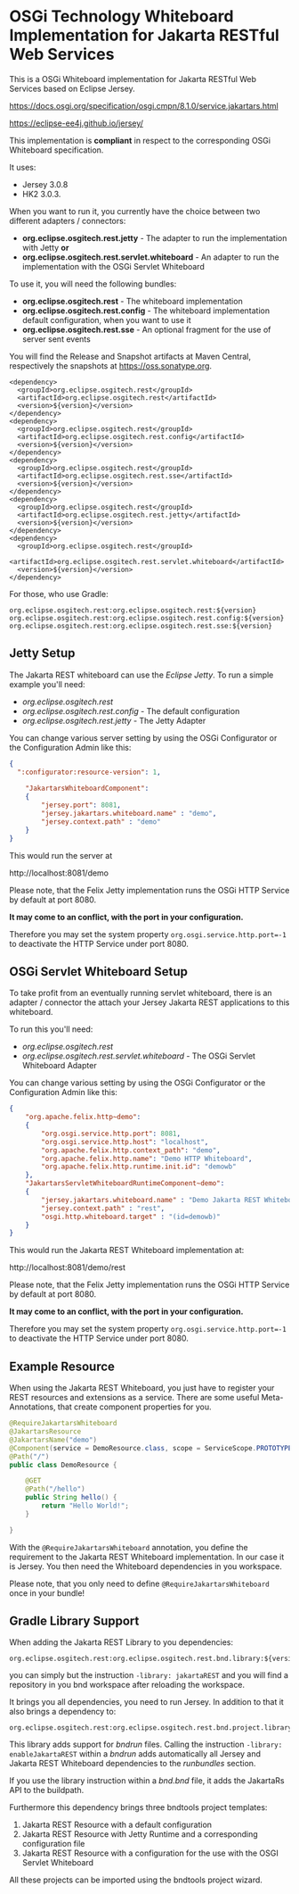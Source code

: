 # OSGi Technology Whiteboard Implementation for Jakarta RESTful Web Services

This is a OSGi Whiteboard implementation for Jakarta RESTful Web Services based on Eclipse Jersey.

https://docs.osgi.org/specification/osgi.cmpn/8.1.0/service.jakartars.html

https://eclipse-ee4j.github.io/jersey/

This implementation is **compliant** in respect to the corresponding OSGi Whiteboard specification.

It uses:

* Jersey 3.0.8
* HK2 3.0.3. 

When you want to run it, you currently have the choice between two different adapters / connectors:

* **org.eclipse.osgitech.rest.jetty** - The adapter to run the implementation with Jetty **or**
* **org.eclipse.osgitech.rest.servlet.whiteboard** - An adapter to run the implementation with the OSGi Servlet Whiteboard

To use it, you will need the following bundles:

* **org.eclipse.osgitech.rest** - The whiteboard implementation
* **org.eclipse.osgitech.rest.config** - The whiteboard implementation default configuration, when you want to use it
* **org.eclipse.osgitech.rest.sse** - An optional fragment for the use of server sent events


You will find the Release and Snapshot artifacts at Maven Central, respectively the snapshots at https://oss.sonatype.org.

```
<dependency>
  <groupId>org.eclipse.osgitech.rest</groupId>
  <artifactId>org.eclipse.osgitech.rest</artifactId>
  <version>${version}</version>
</dependency>
<dependency>
  <groupId>org.eclipse.osgitech.rest</groupId>
  <artifactId>org.eclipse.osgitech.rest.config</artifactId>
  <version>${version}</version>
</dependency>
<dependency>
  <groupId>org.eclipse.osgitech.rest</groupId>
  <artifactId>org.eclipse.osgitech.rest.sse</artifactId>
  <version>${version}</version>
</dependency>
<dependency>
  <groupId>org.eclipse.osgitech.rest</groupId>
  <artifactId>org.eclipse.osgitech.rest.jetty</artifactId>
  <version>${version}</version>
</dependency>
<dependency>
  <groupId>org.eclipse.osgitech.rest</groupId>
  <artifactId>org.eclipse.osgitech.rest.servlet.whiteboard</artifactId>
  <version>${version}</version>
</dependency>
```

For those, who use Gradle:

```
org.eclipse.osgitech.rest:org.eclipse.osgitech.rest:${version}
org.eclipse.osgitech.rest:org.eclipse.osgitech.rest.config:${version}
org.eclipse.osgitech.rest:org.eclipse.osgitech.rest.sse:${version}
```

## Jetty Setup

The Jakarta REST whiteboard can use the *Eclipse Jetty*. To run a simple example you'll need:

* *org.eclipse.osgitech.rest*
* *org.eclipse.osgitech.rest.config* - The default configuration
* *org.eclipse.osgitech.rest.jetty* - The Jetty Adapter

You can change various server setting by using the OSGi Configurator or the Configuration Admin like this:

```json
{
  ":configurator:resource-version": 1,
  
	"JakartarsWhiteboardComponent": 
  	{
	    "jersey.port": 8081,
		"jersey.jakartars.whiteboard.name" : "demo",
		"jersey.context.path" : "demo" 
	}
}
```

This would run the server at

http://localhost:8081/demo

Please note, that the Felix Jetty implementation runs the OSGi HTTP Service by default at port 8080. 

**It may come to an conflict, with the port in your configuration.** 

Therefore you may set the system property `org.osgi.service.http.port=-1` to deactivate the HTTP Service under port 8080.

## OSGi Servlet Whiteboard Setup

To take profit from an eventually running servlet whiteboard, there is an adapter / connector the attach your Jersey Jakarta REST applications to this whiteboard.

To run this you'll need:

* *org.eclipse.osgitech.rest*
* *org.eclipse.osgitech.rest.servlet.whiteboard* - The OSGi Servlet Whiteboard Adapter

You can change various setting by using the OSGi Configurator or the Configuration Admin like this:

```json
{
	"org.apache.felix.http~demo":
	{
		"org.osgi.service.http.port": 8081,
		"org.osgi.service.http.host": "localhost",
		"org.apache.felix.http.context_path": "demo",
		"org.apache.felix.http.name": "Demo HTTP Whiteboard",
		"org.apache.felix.http.runtime.init.id": "demowb"
	},
	"JakartarsServletWhiteboardRuntimeComponent~demo":
	{
		"jersey.jakartars.whiteboard.name" : "Demo Jakarta REST Whiteboard",
		"jersey.context.path" : "rest",
		"osgi.http.whiteboard.target" : "(id=demowb)"
	}
}
```

This would run the Jakarta REST Whiteboard implementation at:

http://localhost:8081/demo/rest

Please note, that the Felix Jetty implementation runs the OSGi HTTP Service by default at port 8080. 

**It may come to an conflict, with the port in your configuration.** 

Therefore you may set the system property `org.osgi.service.http.port=-1` to deactivate the HTTP Service under port 8080.

## Example Resource

When using the Jakarta REST Whiteboard, you just have to register your REST resources and extensions as a service. There are some useful Meta-Annotations, that create component properties for you.
```java
@RequireJakartarsWhiteboard
@JakartarsResource
@JakartarsName("demo")
@Component(service = DemoResource.class, scope = ServiceScope.PROTOTYPE)
@Path("/")
public class DemoResource {

	@GET
	@Path("/hello")
	public String hello() {
		return "Hello World!";
	}

}
```

With the `@RequireJakartarsWhiteboard` annotation, you define the requirement to the Jakarta REST Whiteboard implementation. In our case it is Jersey. You then need the Whiteboard dependencies in you workspace. 

Please note, that you only need to define `@RequireJakartarsWhiteboard` once in your bundle!

## Gradle Library Support

When adding the Jakarta REST Library to you dependencies:
```
org.eclipse.osgitech.rest:org.eclipse.osgitech.rest.bnd.library:${version}
```
you can simply but the instruction `-library: jakartaREST` and you will find a repository in you bnd workspace after reloading the workspace.

It brings you all dependencies, you need to run Jersey. In addition to that it also brings a dependency to:
```
org.eclipse.osgitech.rest:org.eclipse.osgitech.rest.bnd.project.library:${version}
```
This library adds support for *bndrun* files. Calling the instruction `-library: enableJakartaREST` within a *bndrun* adds automatically all Jersey and Jakarta REST Whiteboard dependencies to the *runbundles* section.

If you use the library instruction within a *bnd.bnd* file, it adds the JakartaRs API to the buildpath.

Furthermore this dependency brings three bndtools project templates:
1. Jakarta REST Resource with a default configuration
2. Jakarta REST Resource with Jetty Runtime and a corresponding configuration file
3. Jakarta REST Resource with a configuration for the use with the OSGI Servlet Whiteboard

All these projects can be imported using the bndtools project wizard.
